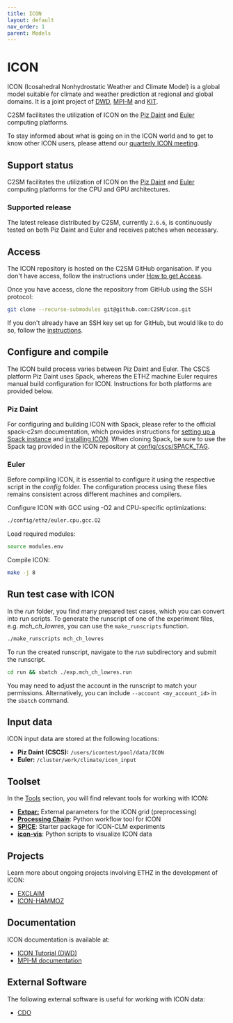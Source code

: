 ```yaml
---
title: ICON
layout: default
nav_order: 1
parent: Models
---
```


# ICON
ICON (Icosahedral Nonhydrostatic Weather and Climate Model) is a global model suitable for climate and weather prediction at regional and global domains.
It is a joint project of [DWD](https://www.dwd.de/DE/Home/home_node.html), [MPI-M](https://mpimet.mpg.de/startseite) and [KIT](https://www.kit.edu/).

C2SM facilitates the utilization of ICON on the [Piz Daint](https://www.cscs.ch/computers/piz-daint) and [Euler](https://scicomp.ethz.ch/wiki/Euler) computing platforms.

To stay informed about what is going on in the ICON world and to get to know other ICON users, please attend our [quarterly ICON meeting](https://c2sm.github.io/events/icon_meeting.html).

## Support status
C2SM facilitates the utilization of ICON on the [Piz Daint](https://www.cscs.ch/computers/piz-daint) and [Euler](https://scicomp.ethz.ch/wiki/Euler) computing platforms for the CPU and GPU architectures.

### Supported release
The latest release distributed by C2SM, currently `2.6.6`, is continuously tested on both Piz Daint and Euler and receives patches when necessary.

## Access
The ICON repository is hosted on the C2SM GitHub organisation. If you don't have access, follow the instructions under [How to get Access](https://c2sm.github.io/#how-to-get-access).

Once you have access, clone the repository from GitHub using the SSH protocol:

  ```bash
  git clone --recurse-submodules git@github.com:C2SM/icon.git
  ```
  If you don't already have an SSH key set up for GitHub, but would like to do so, follow the [instructions](https://docs.github.com/en/authentication/connecting-to-github-with-ssh/generating-a-new-ssh-key-and-adding-it-to-the-ssh-agent).
    
## Configure and compile
The ICON build process varies between Piz Daint and Euler. The CSCS platform Piz Daint uses Spack, whereas the ETHZ machine Euler requires manual build configuration for ICON. Instructions for both platforms are provided below.

### Piz Daint
For configuring and building ICON with Spack, please refer to the official spack-c2sm documentation, which provides instructions for [setting up a Spack instance](https://c2sm.github.io/spack-c2sm/latest/QuickStart.html#at-cscs-daint-tsa-balfrin) and [installing ICON](https://c2sm.github.io/spack-c2sm/latest/QuickStart.html#icon). When cloning Spack, be sure to use the Spack tag provided in the ICON repository at [config/cscs/SPACK_TAG](https://github.com/C2SM/icon/blob/main/config/cscs/SPACK_TAG).

### Euler
Before compiling ICON, it is essential to configure it using the respective script in the *config* folder. The configuration process using these files remains consistent across different machines and compilers.

Configure ICON with GCC using -O2 and CPU-specific optimizations:
```bash
./config/ethz/euler.cpu.gcc.O2
```
Load required modules:
```bash
source modules.env
```
Compile ICON:
```bash
make -j 8
```

## Run test case with ICON
In the *run* folder, you find many prepared test cases, which you can convert into run scripts. To generate the runscript of one of the experiment files, e.g. *mch_ch_lowres*, you can use the `make_runscripts` function.

```bash
./make_runscripts mch_ch_lowres
```

To run the created runscript, navigate to the *run* subdirectory and submit the runscript.

```bash
cd run && sbatch ./exp.mch_ch_lowres.run
```
You may need to adjust the account in the runscript to match your permissions. Alternatively, you can include `--account <my_account_id>` in the `sbatch` command.

## Input data
ICON input data are stored at the following locations:
- **Piz Daint (CSCS):** `/users/icontest/pool/data/ICON`
- **Euler:** `/cluster/work/climate/icon_input`


## Toolset
In the [Tools](https://c2sm.github.io/tools) section, you will find relevant tools for working with ICON:
* [**Extpar:**](https://c2sm.github.io/tools/extpar.html) External parameters for the ICON grid (preprocessing)
* [**Processing Chain**](https://c2sm.github.io/tools/processing_chain.html): Python workflow tool for ICON
* [**SPICE**](https://c2sm.github.io/tools/spice.html): Starter package for ICON-CLM experiments
* [**icon-vis**](https://c2sm.github.io/tools/icon-vis.html): Python scripts to visualize ICON data

## Projects
Learn more about ongoing projects involving ETHZ in the development of ICON:
  * [EXCLAIM](https://exclaim.ethz.ch/) 
  * [ICON-HAMMOZ](https://redmine.hammoz.ethz.ch/projects/icon-hammoz)

## Documentation
ICON documentation is available at:
   * [ICON Tutorial (DWD)](https://www.dwd.de/EN/ourservices/nwv_icon_tutorial/nwv_icon_tutorial_en.html)
   * [MPI-M documentation](https://code.mpimet.mpg.de/projects/iconpublic/wiki/Documentation)
     
## External Software
The following external software is useful for working with ICON data:
   * [CDO](https://code.zmaw.de/projects/cdo)
